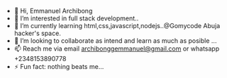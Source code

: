 - 👋 Hi, Emmanuel Archibong
- 👀 I’m interested in full stack development..
- 🌱 I’m currently learning html,css,javascript,nodejs..@Gomycode Abuja hacker's space.
- 💞️ I’m looking to collaborate as intend and learn as much as posible ...
- 📫 Reach me via email archibonggemmanuel@gmail.com or whatsapp +2348153890778
- ⚡ Fun fact: nothing beats me...

<!---
DevArchibong/DevArchibong is a ✨ special ✨ repository because its `README.md` (this file) appears on your GitHub profile.
You can click the Preview link to take a look at your changes.
--->
